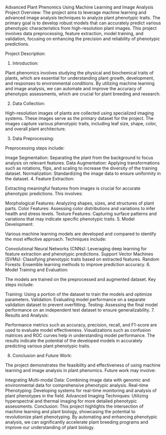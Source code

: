 Advanced Plant Phenomics Using Machine Learning and Image Analysis
Project Overview:
The project aims to leverage machine learning and advanced image analysis techniques to analyze plant phenotypic traits. The primary goal is to develop robust models that can accurately predict various phenotypic characteristics from high-resolution plant images. This project involves data preprocessing, feature extraction, model training, and validation, focusing on enhancing the precision and reliability of phenotypic predictions.

Project Description:
1. Introduction:

Plant phenomics involves studying the physical and biochemical traits of plants, which are essential for understanding plant growth, development, and responses to environmental conditions. By utilizing machine learning and image analysis, we can automate and improve the accuracy of phenotypic assessments, which are crucial for plant breeding and research.

2. Data Collection:

High-resolution images of plants are collected using specialized imaging systems. These images serve as the primary dataset for the project. The images capture various phenotypic traits, including leaf size, shape, color, and overall plant architecture.

3. Data Preprocessing:

Preprocessing steps include:

Image Segmentation: Separating the plant from the background to focus analysis on relevant features.
Data Augmentation: Applying transformations such as rotations, flips, and scaling to increase the diversity of the training dataset.
Normalization: Standardizing the image data to ensure uniformity in the dataset.
4. Feature Extraction:

Extracting meaningful features from images is crucial for accurate phenotypic predictions. This involves:

Morphological Features: Analyzing shapes, sizes, and structures of plant parts.
Color Features: Assessing color distributions and variations to infer health and stress levels.
Texture Features: Capturing surface patterns and variations that may indicate specific phenotypic traits.
5. Model Development:

Various machine learning models are developed and compared to identify the most effective approach. Techniques include:

Convolutional Neural Networks (CNNs): Leveraging deep learning for feature extraction and phenotypic predictions.
Support Vector Machines (SVMs): Classifying phenotypic traits based on extracted features.
Random Forests: Ensemble learning methods to improve prediction accuracy.
6. Model Training and Evaluation:

The models are trained on the preprocessed and augmented dataset. Key steps include:

Training: Using a portion of the dataset to train the models and optimize parameters.
Validation: Evaluating model performance on a separate validation dataset to prevent overfitting.
Testing: Assessing the final model performance on an independent test dataset to ensure generalizability.
7. Results and Analysis:

Performance metrics such as accuracy, precision, recall, and F1-score are used to evaluate model effectiveness. Visualizations such as confusion matrices and ROC curves help in understanding model performance. The results indicate the potential of the developed models in accurately predicting various plant phenotypic traits.

8. Conclusion and Future Work:

The project demonstrates the feasibility and effectiveness of using machine learning and image analysis in plant phenomics. Future work may involve:

Integrating Multi-modal Data: Combining image data with genomic and environmental data for comprehensive phenotypic analysis.
Real-time Phenotyping: Developing systems for real-time monitoring and analysis of plant phenotypes in the field.
Advanced Imaging Techniques: Utilizing hyperspectral and thermal imaging for more detailed phenotypic assessments.
Conclusion:
This project highlights the intersection of machine learning and plant biology, showcasing the potential to revolutionize plant phenotyping. By automating and enhancing phenotypic analysis, we can significantly accelerate plant breeding programs and improve our understanding of plant biology.
